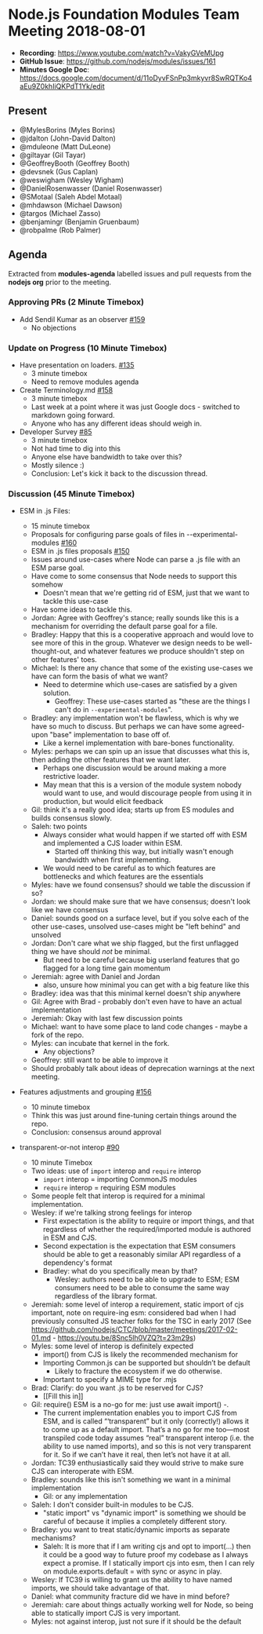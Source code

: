 # Node.js Foundation Modules Team Meeting 2018-08-01

* **Recording**: https://www.youtube.com/watch?v=VakyGVeMUpg
* **GitHub Issue**: https://github.com/nodejs/modules/issues/161
* **Minutes Google Doc**: https://docs.google.com/document/d/11oDyvFSnPp3mkyvr8SwRQTKo4aEu9Z0khIiQKPdT1Yk/edit

## Present

- @MylesBorins (Myles Borins)
- @jdalton (John-David Dalton)
- @mduleone (Matt DuLeone)
- @giltayar (Gil Tayar)
- @GeoffreyBooth (Geoffrey Booth)
- @devsnek (Gus Caplan)
- @weswigham (Wesley Wigham)
- @DanielRosenwasser (Daniel Rosenwasser)
- @SMotaal (Saleh Abdel Motaal)
- @mhdawson (Michael Dawson)
- @targos (Michael Zasso)
- @benjamingr (Benjamin Gruenbaum)
- @robpalme (Rob Palmer) 

## Agenda

Extracted from **modules-agenda** labelled issues and pull requests from the **nodejs org** prior to the meeting.

### Approving PRs (2 Minute Timebox)

* Add Sendil Kumar as an observer [#159](https://github.com/nodejs/modules/pull/159)
  * No objections

### Update on Progress (10 Minute Timebox)

* Have presentation on loaders. [#135](https://github.com/nodejs/modules/issues/135)
  - 3 minute timebox
  * Need to remove modules agenda
* Create Terminology.md [#158](https://github.com/nodejs/modules/pull/158)
  - 3 minute timebox
  * Last week at a point where it was just Google docs - switched to markdown going forward.
  * Anyone who has any different ideas should weigh in.
* Developer Survey [#85](https://github.com/nodejs/modules/issues/85)
  - 3 minute timebox
  * Not had time to dig into this
  * Anyone else have bandwidth to take over this?
  * Mostly silence :)
  * Conclusion: Let's kick it back to the discussion thread.

### Discussion (45 Minute Timebox)

* ESM in .js Files:
  - 15 minute timebox
  - Proposals for configuring parse goals of files in --experimental-modules [#160](https://github.com/nodejs/modules/pull/160)
  - ESM in .js files proposals [#150](https://github.com/nodejs/modules/pull/150)  

  * Issues around use-cases where Node can parse a .js file with an ESM parse goal.
  * Have come to some consensus that Node needs to support this somehow
    * Doesn't mean that we're getting rid of ESM, just that we want to tackle this use-case
  * Have some ideas to tackle this.
  * Jordan: Agree with Geoffrey's stance; really sounds like this is a mechanism for overriding the default parse goal for a file.
  * Bradley: Happy that this is a cooperative approach and would love to see more of this in the group. Whatever we design needs to be well-thought-out, and whatever features we produce shouldn't step on other features' toes.
  * Michael: Is there any chance that some of the existing use-cases we have can form the basis of what we want?
    * Need to determine which use-cases are satisfied by a given solution.
      * Geoffrey: These use-cases started as "these are the things I can't do in `--experimental-modules`".
  * Bradley: any implementation won't be flawless, which is why we have so much to discuss. But perhaps we can have some agreed-upon "base" implementation to base off of.
    * Like a kernel implementation with bare-bones functionality.
  * Myles: perhaps we can spin up an issue that discusses what this is, then adding the other features that we want later.
    * Perhaps one discussion would be around making a more restrictive loader.
    * May mean that this is a version of the module system nobody would want to use, and would discourage people from using it in production, but would elicit feedback
  * Gil: think it's a really good idea; starts up from ES modules and builds consensus slowly.
  * Saleh: two points
    * Always consider what would happen if we started off with ESM and implemented a CJS loader within ESM.
      * Started off thinking this way, but initially wasn't enough bandwidth when first implementing.
    * We would need to be careful as to which features are bottlenecks and which features are the essentials
  * Myles: have we found consensus? should we table the discussion if so?
  * Jordan: we should make sure that we have consensus; doesn't look like we have consensus
  * Daniel: sounds good on a surface level, but if you solve each of the other use-cases, unsolved use-cases might be "left behind" and unsolved
  * Jordan: Don't care what we ship flagged, but the first unflagged thing we have should *not* be minimal.
    * But need to be careful because big userland features that go flagged for a long time gain momentum
  * Jeremiah: agree with Daniel and Jordan
    * also, unsure how minimal you can get with a big feature like this
  * Bradley: idea was that this minimal kernel doesn't ship anywhere
  * Gil: Agree with Brad - probably don't even have to have an actual implementation
  * Jeremiah: Okay with last few discussion points
  * Michael: want to have some place to land code changes - maybe a fork of the repo.
  * Myles: can incubate that kernel in the fork.
    * Any objections?
  * Geoffrey: still want to be able to improve it
  * Should probably talk about ideas of deprecation warnings at the next meeting.

* Features adjustments and grouping [#156](https://github.com/nodejs/modules/pull/156)
  - 10 minute timebox
  * Think this was just around fine-tuning certain things around the repo.
  * Conclusion: consensus around approval


* transparent-or-not interop [#90](https://github.com/nodejs/modules/issues/90)
  - 10 minute Timebox
  * Two ideas: use of `import` interop and `require` interop
    * `import` interop = importing CommonJS modules
    * `require` interop = requiring ESM modules
  * Some people felt that interop is required for a minimal implementation.
  * Wesley: if we're talking strong feelings for interop
    * First expectation is the ability to require or import things, and that regardless of whether the required/imported module is authored in ESM and CJS.
    * Second expectation is the expectation that ESM consumers should be able to get a reasonably similar API regardless of a dependency's format
    * Bradley: what do you specifically mean by that?
      *  Wesley: authors need to be able to upgrade to ESM; ESM consumers need to be able to consume the same way regardless of the library format.
  * Jeremiah: some level of interop a requirement, static import of cjs important, note on require-ing esm: considered bad when I had previously consulted JS teacher folks for the TSC in early 2017 (See https://github.com/nodejs/CTC/blob/master/meetings/2017-02-01.md - https://youtu.be/8Snc5lh0VZQ?t=23m29s)
  * Myles: some level of interop is definitely expected
    * import() from CJS is likely the recommended mechanism for 
    * Importing Common.js can be supported but shouldn’t be default
      * Likely to fracture the ecosystem if we do otherwise.
    * Important to specify a MIME type for .mjs
  * Brad: Clarify: do you want .js to be reserved for CJS?
    * \[\[Fill this in]]
  * Gil: require() ESM is a no-go for me: just use await import() -.
    * The current implementation enables you to import CJS from ESM, and is called “‘transparent” but it only (correctly!) allows it to come up as a default import. That’s a no go for me too—most transpiled code today assumes “real” transparent interop (i.e. the ability to use named imports), and so this is not very transparent for it. So if we can’t have it real, then let’s not have it at all.
  * Jordan: TC39 enthusiastically said they would strive to make sure CJS can interoperate with ESM.
  * Bradley: sounds like this isn't something we want in a minimal implementation
    * Gil: or any implementation
  * Saleh: I don't consider built-in modules to be CJS.
    * "static import" vs "dynamic import" is something we should be careful of because it implies a completely different story.
  * Bradley: you want to treat static/dynamic imports as separate mechanisms?
    * Saleh: It is more that if I am writing cjs and opt to import(…) then it could be a good way to future proof my codebase as I always expect a promise. If I statically import cjs into esm, then I can rely on module.exports.default = with sync or async in play.
  * Wesley: If TC39 is willing to grant us the ability to have named imports, we should take advantage of that.
  * Daniel: what community fracture did we have in mind before?
  * Jeremiah: care about things actually working well for Node, so being able to statically import CJS is very important.
  * Myles: not against interop, just not sure if it should be the default

